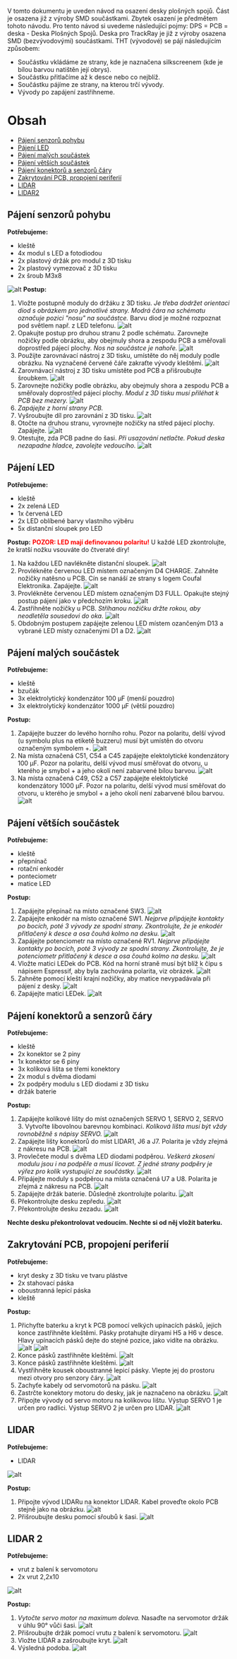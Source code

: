 V tomto dokumentu je uveden návod na osazení desky plošných spojů. Část je osazena již z výroby SMD součástkami. Zbytek osazení je předmětem tohoto návodu.
Pro tento návod si uvedeme následující pojmy: DPS = PCB = deska - Deska Plošných Spojů.
Deska pro TrackRay je již z výroby osazena SMD (bezvývodovými) součástkami. THT (vývodové) se pájí následujícím způsobem:
* Součástku vkládáme ze strany, kde je naznačena silkscreenem (kde je bílou barvou natištěn její obrys).
* Součástku přitlačíme až k desce nebo co nejblíž.
* Součástku pájíme ze strany, na kterou trčí vývody.
* Vývody po zapájení zastřihneme.

# Obsah
* [Pájení senzorů pohybu](#LED1)
* [Pájení LED](#LED2)
* [Pájení malých součástek](#male)
* [Pájení větších součástek](#vetsi)
* [Pájení konektorů a senzorů čáry](#konektory)
* [Zakrytování PCB, propojení periferií](#finalizace1)
* [LIDAR](#finalizace2)
* [LIDAR2](#finalizace3)

## <a name = LED1>Pájení senzorů pohybu</a>
**Potřebujeme:**
* kleště
* 4x modul s LED a fotodiodou
* 2x plastový držák pro modul z 3D tisku
* 2x plastový vymezovač z 3D tisku
* 2x šroub M3x8 

![alt](SupportFiles/IMG_0829.jpeg)
**Postup:**
1. Vložte postupně moduly do držáku z 3D tisku. *Je třeba dodržet orientaci diod s obrázkem pro jednotlivé strany. Modrá čára na schématu označuje pozici "nosu" na součástce.* Barvu diod je možné rozpoznat pod světlem např. z LED telefonu.
![alt](SupportFiles/IMG_0835.jpeg)
1. Opakujte postup pro druhou stranu 2 podle schématu. Zarovnejte nožičky podle obrázku, aby obejmuly shora a zespodu PCB a směřovali doprostřed pájecí plochy. *Nos na součástce je nahoře.*
![alt](SupportFiles/IMG_0843.jpeg)
1. Použijte zarovnávací nástroj z 3D tisku, umístěte do něj moduly podle obrázku. Na vyznačené červené čáře zakraťte vývody kleštěmi.
![alt](SupportFiles/IMG_0845.jpeg)
1. Zarovnávací nástroj z 3D tisku umístěte pod PCB a přišroubujte šroubkem.
![alt](SupportFiles/IMG_0851.jpeg)
1. Zarovnejte nožičky podle obrázku, aby obejmuly shora a zespodu PCB a směřovaly doprostřed pájecí plochy. *Modul z 3D tisku musí přiléhat k PCB bez mezery.*
![alt](SupportFiles/IMG_0856.jpeg)
1. *Zapájejte z horní strany PCB.*
1. Vyšroubujte díl pro zarovnání z 3D tisku. 
![alt](SupportFiles/IMG_0862.jpeg)
1. Otočte na druhou stranu, vyrovnejte nožičky na střed pájecí plochy. Zapájejte.
![alt](SupportFiles/IMG_0876.jpeg)
1. Otestujte, zda PCB padne do šasi. *Při usazování netlačte. Pokud deska nezapadne hladce, zavolejte vedoucího.*
![alt](SupportFiles/IMG_0874.jpeg)

## <a name = LED2>Pájení LED</a>
**Potřebujeme:**
* kleště
* 2x zelená LED
* 1x červená LED
* 2x LED oblíbené barvy vlastního výběru
* 5x distanční sloupek pro LED

**Postup:**
<span style="color: red;">**POZOR: LED mají definovanou polaritu!**</span> U každé LED zkontrolujte, že kratší nožku vsouváte do čtveraté díry! 
1. Na každou LED navlékněte distanční sloupek.
![alt](SupportFiles/IMG_0881.jpeg)
1. Provlékněte červenou LED místem označeným D4 CHARGE. Zahněte nožičky natěsno u PCB. Cín se nanáší ze strany s logem Coufal Elektronika. Zapájejte.
![alt](SupportFiles/IMG_0886.jpeg)
1. Provlékněte červenou LED místem označeným D3 FULL. Opakujte stejný postup pájení jako v předchozím kroku.
![alt](SupportFiles/IMG_0893.jpeg)
1. Zastřihněte nožičky u PCB. *Stříhanou nožičku držte rokou, aby neodletěla sousedovi do oka.*
![alt](SupportFiles/IMG_0899.jpeg)
1. Obdobným postupem zapájejte zelenou LED místem ozančeným D13 a vybrané LED místy označenými D1 a D2.
![alt](SupportFiles/IMG_0899.jpeg)

## <a name = male>Pájení malých součástek</a>
**Potřebujeme:**
* kleště
* bzučák
* 3x elektrolytický kondenzátor 100 µF (menší pouzdro)
* 3x elektrolytický kondenzátor 1000 µF (větší pouzdro)

**Postup:** 
1. Zapájejte buzzer do levého horního rohu. Pozor na polaritu, delší vývod (u symbolu plus na etiketě buzzeru) musí být umístěn do otvoru označeným symbolem +. 
![alt](SupportFiles/IMG_0906.jpeg)
1. Na místa označená C51, C54 a C45 zapájejte elektolytické kondenzátory 100 µF. Pozor na polaritu, delší vývod musí směřovat do otvoru, u kterého je smybol + a jeho okolí není zabarvené bílou barvou. 
![alt](SupportFiles/IMG_0913.jpeg)
1. Na místa označená C49, C52 a C57 zapájejte elektolytické kondenzátory 1000 µF. Pozor na polaritu, delší vývod musí směřovat do otvoru, u kterého je smybol + a jeho okolí není zabarvené bílou barvou. 
![alt](SupportFiles/IMG_0916.jpeg)

## <a name = vetsi>Pájení větších součástek</a>
**Potřebujeme:**
* kleště
* přepnínač
* rotační enkodér
* ponteciometr
* matice LED

**Postup:** 
1. Zapájejte přepínač na místo označené SW3.
![alt](SupportFiles/IMG_0919.jpeg)
1. Zapájejte enkodér na místo označené SW1. *Nejprve připájejte kontakty po bocích, poté 3 vývody ze spodní strany. Zkontrolujte, že je enkodér přitlačený k desce a osa čouhá kolmo na desku.*
![alt](SupportFiles/IMG_0925.jpeg)
1. Zapájejte potenciometr na místo označené RV1. *Nejprve připájejte kontakty po bocích, poté 3 vývody ze spodní strany. Zkontrolujte, že je potenciometr přitlačený k desce a osa čouhá kolmo na desku.*
![alt](SupportFiles/IMG_0933.jpeg)
1. Vložte matici LEDek do PCB. Kód na horní straně musí být blíž k čipu s nápisem Espressif, aby byla zachována polarita, viz obrázek.
![alt](SupportFiles/IMG_0937.jpeg)
1. Zahněte pomocí kleští krajní nožičky, aby matice nevypadávala při pájení z desky.
![alt](SupportFiles/IMG_0939.jpeg)
1. Zapájejte matici LEDek.
![alt](SupportFiles/IMG_0941.jpeg)

## <a name = konektory>Pájení konektorů a senzorů čáry</a>
**Potřebujeme:**
* kleště
* 2x konektor se 2 piny
* 1x konektor se 6 piny
* 3x kolíková lišta se třemi konektory
* 2x modul s dvěma diodami
* 2x podpěry modulu s LED diodami z 3D tisku
* držák baterie

**Postup:** 
1. Zapájejte kolíkové lišty do míst označených SERVO 1, SERVO 2, SERVO 3. Vytvořte libovolnou barevnou kombinaci. *Kolíková lišta musí být vždy rovnoběžně s nápisy SERVO.*
![alt](SupportFiles/IMG_0949.jpeg) 
1. Zapájejte lišty konektorů do míst LIDAR1, J6 a J7. Polarita je vždy zřejmá z nákresu na PCB.
![alt](SupportFiles/IMG_0950.jpeg)
1. Provlečete modul s dvěma LED diodami podpěrou. *Veškerá zkosení modulu jsou i na podpěře a musí lícovat. Z jedné strany podpěry je výřez pro kolík vystupující ze součástky.*
![alt](SupportFiles/IMG_0953.jpeg)
1. Připájejte moduly s podpěrou na místa označená U7 a U8. Polarita je zřejmá z nákresu na PCB.
![alt](SupportFiles/IMG_0957.jpeg)
1. Zapájejte držák baterie. Důsledně zkontrolujte polaritu.
![alt](SupportFiles/IMG_0963.jpeg)
1. Překontrolujte desku zepředu.
![alt](SupportFiles/IMG_0965.jpeg)
1. Překontrolujte desku zezadu.
![alt](SupportFiles/IMG_0964.jpeg)

**Nechte desku překontrolovat vedoucím. Nechte si od něj vložit baterku.**


## <a name = finalizace1>Zakrytování PCB, propojení periferií</a>
**Potřebujeme:**
* kryt desky z 3D tisku ve tvaru plástve
* 2x stahovací páska
* oboustranná lepicí páska
* kleště


**Postup:**
1. Přichyťte baterku a kryt k PCB pomocí velkých upínacích pásků, jejich konce zastřihněte kleštěmi. Pásky protahujte díryami H5 a H6 v desce. Hlavy upínacích pásků dejte do stejné pozice, jako vidíte na obrázku.
![alt](SupportFiles/IMG_0969.jpeg)
![alt](SupportFiles/IMG_0974.jpeg)
1. Konce pásků zastřihněte kleštěmi.
![alt](SupportFiles/IMG_0980.jpeg)
1. Konce pásků zastřihněte kleštěmi.
![alt](SupportFiles/IMG_0980.jpeg)
1. Vystřihněte kousek oboustranné lepicí pásky. Vlepte jej do prostoru mezi otvory pro senzory čáry.
![alt](SupportFiles/IMG_0982.jpeg)
1. Zachyťe kabely od servomotorů na pásku.
![alt](SupportFiles/IMG_0986.jpeg)
1. Zastrčte konektory motoru do desky, jak je naznačeno na obrázku.
![alt](SupportFiles/IMG_0992.jpeg)
1. Připojte vývody od servo motoru na kolíkovou lištu. Výstup SERVO 1 je určen pro radlici. Výstup SERVO 2 je určen pro LIDAR.
![alt](SupportFiles/IMG_0992.jpeg)

## <a name = finalizace2>LIDAR</a>
**Potřebujeme:**
* LIDAR

![alt](SupportFiles/IMG_0999.jpeg)

**Postup:**
1. Připojte vývod LIDARu na konektor LIDAR. Kabel proveďte okolo PCB stejně jako na obrázku.
![alt](SupportFiles/IMG_1005.jpeg)
1. Přišroubujte desku pomocí sřoubů k šasi.
![alt](SupportFiles/IMG_1009.jpeg)

## <a name = finalizace3>LIDAR 2</a>
**Potřebujeme:**
* vrut z balení k servomotoru
* 2x vrut 2,2x10

![alt](SupportFiles/IMG_1009_2.jpeg)

**Postup:**
1. *Vytočte servo motor na maximum doleva.* Nasaďte na servomotor držák v úhlu 90° vůči šasi.
![alt](SupportFiles/IMG_1012.jpeg)
1. Přišroubujte držák pomocí vrutu z balení k servomotoru.
![alt](SupportFiles/IMG_1016.jpeg)
1. Vložte LIDAR a zašroubujte kryt.
![alt](SupportFiles/IMG_1019.jpeg)
1. Výsledná podoba.
![alt](SupportFiles/IMG_1024.jpeg)
